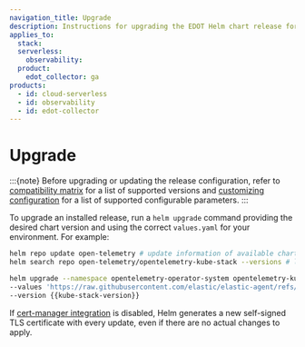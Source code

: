 ```yaml
---
navigation_title: Upgrade
description: Instructions for upgrading the EDOT Helm chart release for Kubernetes monitoring.
applies_to:
  stack:
  serverless:
    observability:
  product:
    edot_collector: ga
products:
  - id: cloud-serverless
  - id: observability
  - id: edot-collector
---
```


# Upgrade

:::{note}
Before upgrading or updating the release configuration, refer to [compatibility matrix](/reference/use-cases/kubernetes/prerequisites-compatibility.md#compatibility-matrix) for a list of supported versions and [customizing configuration](/reference/use-cases/kubernetes/customization.md) for a list of supported configurable parameters.
:::

To upgrade an installed release, run a `helm upgrade` command providing the desired chart version and using the correct `values.yaml` for your environment. For example:

```bash subs=true
helm repo update open-telemetry # update information of available charts locally
helm search repo open-telemetry/opentelemetry-kube-stack --versions # list available versions of the chart

helm upgrade --namespace opentelemetry-operator-system opentelemetry-kube-stack open-telemetry/opentelemetry-kube-stack \
--values 'https://raw.githubusercontent.com/elastic/elastic-agent/refs/tags/v{{version.edot_collector}}/deploy/helm/edot-collector/kube-stack/values.yaml' \
--version {{kube-stack-version}}
```

If [cert-manager integration](/reference/use-cases/kubernetes/customization.md#cert-manager-integrated-installation) is disabled, Helm generates a new self-signed TLS certificate with every update, even if there are no actual changes to apply.